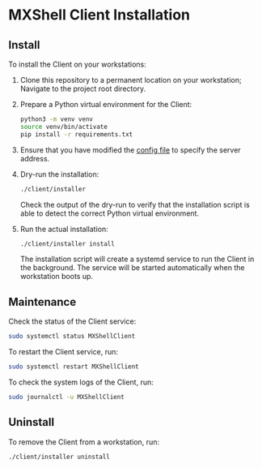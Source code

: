 # MXShell Client Installation

## Install

To install the Client on your workstations:

1. Clone this repository to a permanent location on your workstation; Navigate to the project root directory.

2. Prepare a Python virtual environment for the Client:

    ```bash
    python3 -m venv venv
    source venv/bin/activate
    pip install -r requirements.txt
    ```

3. Ensure that you have modified the [config file](client/config.json) to specify the server address.
4. Dry-run the installation:

    ```bash
    ./client/installer
    ```

    Check the output of the dry-run to verify that the installation script is able to detect the correct Python virtual environment.

5. Run the actual installation:

    ```bash
    ./client/installer install
    ```

    The installation script will create a systemd service to run the Client in the background. The service will be started automatically when the workstation boots up.

## Maintenance

Check the status of the Client service:

```bash
sudo systemctl status MXShellClient
```

To restart the Client service, run:

```bash
sudo systemctl restart MXShellClient
```

To check the system logs of the Client, run:

```bash
sudo journalctl -u MXShellClient
```

## Uninstall

To remove the Client from a workstation, run:

```bash
./client/installer uninstall
```
